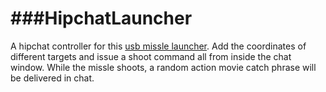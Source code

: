 ###HipchatLauncher
================
A hipchat controller for this [usb missle launcher](http://dreamcheeky.com/thunder-missile-launcher). Add the coordinates of different targets and issue a shoot command all from inside the chat window. While the missle shoots, a random action movie catch phrase will be delivered in chat.
